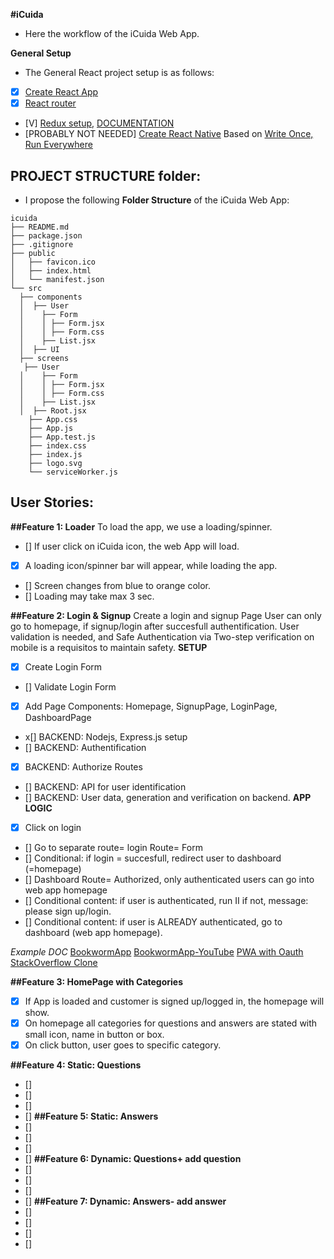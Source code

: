 __#iCuida__
- Here the workflow of the iCuida Web App.

__General Setup__
- The General React project setup is as follows: 
- [X] [Create React App](https://github.com/facebook/create-react-app) 
- [X] [React router](https://www.npmjs.com/package/react-router)
- [V] [Redux setup](https://redux.js.org/introduction/installation), [DOCUMENTATION](https://redux.js.org/)
- [PROBABLY NOT NEEDED] [Create React Native](https://facebook.github.io/react-native/docs/getting-started) Based on [Write Once, Run Everywhere](https://medium.com/@yannickdot/write-once-run-anywhere-with-create-react-native-app-and-react-native-web-ad40db63eed0?source=linkShare-a8269b9b7b42-1556841033&_branch_match_id=631442601197236156)

## PROJECT STRUCTURE folder:
- I propose the following __Folder Structure__ of the iCuida Web App:
```
icuida
├── README.md
├── package.json
├── .gitignore
├── public
│   ├── favicon.ico
│   ├── index.html
│   └── manifest.json
└── src
  ├── components
  │  ├── User
  │    ├── Form
  │    │ ├── Form.jsx
  │    │ ├── Form.css
  │    ├── List.jsx
  │  ├── UI
  ├── screens
   ├── User
  │    ├── Form
  │    │ ├── Form.jsx
  │    │ ├── Form.css
  │    ├── List.jsx
  │  ├── Root.jsx
    ├── App.css
    ├── App.js
    ├── App.test.js
    ├── index.css
    ├── index.js
    ├── logo.svg
    └── serviceWorker.js
```

## User Stories:
__##Feature 1: Loader__
To load the app, we use a loading/spinner.
- [] If user click on iCuida icon, the web App will load.
- [x] A loading icon/spinner bar will appear, while loading the app.
- [] Screen changes from blue to orange color.
- [] Loading may take max 3 sec.

__##Feature 2: Login & Signup__
Create a login and signup Page
User can only go to homepage, if signup/login after succesfull authentification.
User validation is needed, and Safe Authentication via Two-step verification on mobile is a requisitos to maintain safety. 
__SETUP__
- [x] Create Login Form 
- [] Validate Login Form
- [x] Add Page Components: Homepage, SignupPage, LoginPage, DashboardPage
- x[] BACKEND: Nodejs, Express.js setup
- [] BACKEND: Authentification
- [x] BACKEND: Authorize Routes
- [] BACKEND: API for user identification
- [] BACKEND: User data, generation and verification on backend.
__APP LOGIC__
- [x] Click on login
- [] Go to separate route= login Route= Form
- [] Conditional: if login = succesfull, redirect user to dashboard (=homepage)
- [] Dashboard Route= Authorized, only authenticated users can go into web app homepage
- [] Conditional content: if user is authenticated, run II if not, message: please sign up/login.
- [] Conditional content: if user is ALREADY authenticated, go to dashboard (web app homepage).

_Example DOC_
[BookwormApp](https://github.com/Remchi/bookworm-react)
[BookwormApp-YouTube](https://www.youtube.com/watch?v=Pi5apIbuiYg&list=PLuNEz8XtB51KthRFiVt)
[PWA with Oauth](https://medium.com/@jonnykalambay/progressive-web-apps-with-oauth-dont-repeat-my-mistake-16a4063ce113)
[StackOverflow Clone](https://github.com/sjcoeanand/codeoverflow)

__##Feature 3: HomePage with Categories__
- [x] If App is loaded and customer is signed up/logged in, the homepage will show.
- [x] On homepage all categories for questions and answers are stated with small icon, name in button or box.
- [x] On click button, user goes to specific category.

 __##Feature 4: Static: Questions__
- [] 
- [] 
- [] 
- [] 
 __##Feature 5: Static: Answers__
- [] 
- [] 
- [] 
- [] 
 __##Feature 6: Dynamic: Questions+ add question__
- [] 
- [] 
- [] 
- [] 
 __##Feature 7: Dynamic: Answers- add answer__
- [] 
- [] 
- [] 
- [] 
